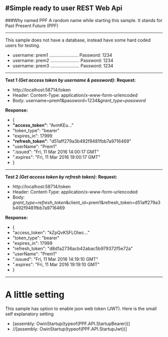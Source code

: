 #Simple ready to user REST Web Api
---
###Why named PPF
A random name while starting this sample. It stands for Past Present Future (PPF)

---
This sample does not have a database, instead have some hard coded users for testing.
- username:  prem1 ....................... Password: 1234
- username:  prem2 ....................... Password: 1234
- username:  prem3 ....................... Password: 1234

---
**Test 1 *(Get access token by username & password)*:**
**Request:**
- http://localhost:58714/token
- Header: Content-Type: application/x-www-form-urlencoded
- Body: username=prem1&password=1234&*grant_type=password*

**Response:**
-  {
- **"access_token"**: "AvmKEu..."
- "token_type": "bearer"
- "expires_in": 17999
- **"refresh_token"**: "d51aff279a3b492f9481fbb7a9716469"
- "userName": "Prem1"
- ".issued": "Fri, 11 Mar 2016 14:00:17 GMT"
- ".expires": "Fri, 11 Mar 2016 19:00:17 GMT"
- }

---

 **Test 2 *(Get access token by refresh token)*:**
**Request:**
-  http://localhost:58714/token
- Header: Content-Type: application/x-www-form-urlencoded
- Body: *grant_type=refresh_token*&client_id=prem1&refresh_token=d51aff279a3b492f9481fbb7a9716469

**Response:**
-  {
- "access_token": "kZpQvKSFLOlwc..."
- "token_type": "bearer"
- "expires_in": 17999
- "refresh_token": "d8d1a2736acb42abac5b979372f5e72a"
- "userName": "Prem1"
- ".issued": "Fri, 11 Mar 2016 14:19:10 GMT"
- ".expires": "Fri, 11 Mar 2016 19:19:10 GMT"
- }

---
# A little setting

This sample has option to enable json web token (JWT). Here is the small self explanatory setting

- [assembly: OwinStartup(typeof(PPF.API.StartupBearer))]
- //[assembly: OwinStartup(typeof(PPF.API.StartupJwt))]
